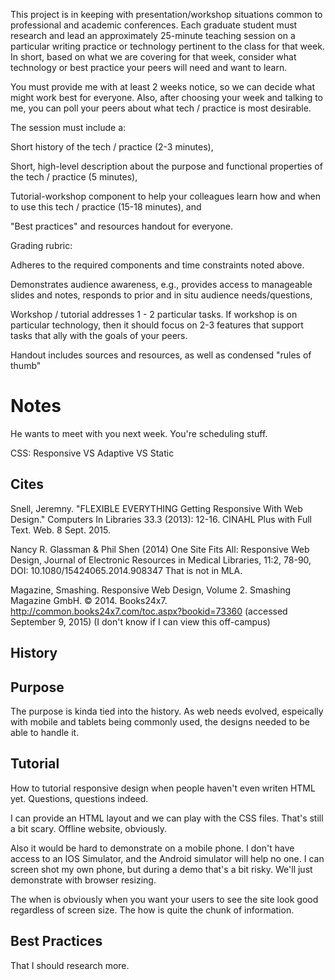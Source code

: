 This project is in keeping with presentation/workshop situations common to professional and academic conferences. Each graduate student must research and lead an approximately 25-minute teaching session on a particular writing practice or technology pertinent to the class for that week. In short, based on what we are covering for that week, consider what technology or best practice your peers will need and want to learn.

You must provide me with at least 2 weeks notice, so we can decide what might work best for everyone. Also, after choosing your week and talking to me, you can poll your peers about what tech / practice is most desirable.

The session must include a:

Short history of the tech / practice (2-3 minutes),

Short, high-level description about the purpose and functional properties of the tech / practice (5 minutes),

Tutorial-workshop component to help your colleagues learn how and when to use this tech / practice (15-18 minutes), and

"Best practices" and resources handout for everyone.


Grading rubric:

Adheres to the required components and time constraints noted above.

Demonstrates audience awareness, e.g., provides access to manageable slides and notes, responds to prior and in situ audience needs/questions,

Workshop / tutorial addresses 1 - 2 particular tasks. If workshop is on particular technology, then it should focus on 2-3 features that support tasks that ally with the goals of your peers.

Handout includes sources and resources, as well as condensed "rules of thumb"

# Notes

He wants to meet with you next week. You're scheduling stuff.


CSS: Responsive VS Adaptive VS Static

## Cites

Snell, Jeremny. "FLEXIBLE EVERYTHING Getting Responsive With Web Design." Computers In Libraries 33.3 (2013): 12-16. CINAHL Plus with Full Text. Web. 8 Sept. 2015.

Nancy R. Glassman & Phil Shen (2014) One Site Fits All: Responsive Web Design, Journal of Electronic Resources in Medical Libraries, 11:2, 78-90, DOI: 10.1080/15424065.2014.908347     That is not in MLA.

Magazine, Smashing. Responsive Web Design, Volume 2. Smashing Magazine GmbH. © 2014. Books24x7. <http://common.books24x7.com/toc.aspx?bookid=73360> (accessed September 9, 2015)  (I don't know if I can view this off-campus)

## History

## Purpose

The purpose is kinda tied into the history. As web needs evolved, espeically with mobile and tablets being commonly used, the designs needed to be able to handle it. 

## Tutorial

How to tutorial responsive design when people haven't even writen HTML yet. Questions, questions indeed.

I can provide an HTML layout and we can play with the CSS files. That's still a bit scary. Offline website, obviously. 

Also it would be hard to demonstrate on a mobile phone. I don't have access to an IOS Simulator, and the Android simulator will help no one. I can screen shot my own phone, but during a demo that's a bit risky. We'll just demonstrate with browser resizing.

The when is obviously when you want your users to see the site look good regardless of screen size. The how is quite the chunk of information.

## Best Practices

That I should research more.
